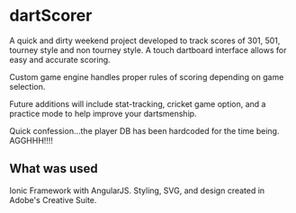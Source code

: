 # dartScorer

A quick and dirty weekend project developed to track scores of 301, 501, tourney style and non tourney style. A touch dartboard interface allows for easy and accurate scoring.

Custom game engine handles proper rules of scoring depending on game selection.

Future additions will include stat-tracking, cricket game option, and a practice mode to help improve your dartsmenship.

Quick confession...the player DB has been hardcoded for the time being. AGGHHH!!!!

## What was used

Ionic Framework with AngularJS. Styling, SVG, and design created in Adobe's Creative Suite. 
